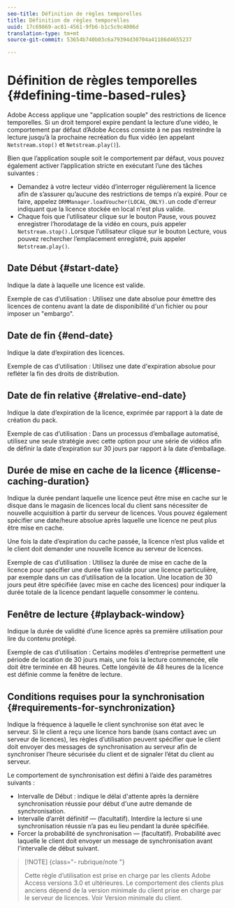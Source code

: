 ```yaml
---
seo-title: Définition de règles temporelles
title: Définition de règles temporelles
uuid: 17c69869-ac81-4561-9fb6-b1c5c9c4006d
translation-type: tm+mt
source-git-commit: 53654b740b03c6a79394d30704a41186d4655237

---
```



# Définition de règles temporelles {#defining-time-based-rules}

Adobe Access applique une &quot;application souple&quot; des restrictions de licence temporelles. Si un droit temporel expire pendant la lecture d’une vidéo, le comportement par défaut d’Adobe Access consiste à ne pas restreindre la lecture jusqu’à la prochaine recréation du flux vidéo (en appelant `Netstream.stop()` et `Netstream.play()`).

Bien que l’application souple soit le comportement par défaut, vous pouvez également activer l’application stricte en exécutant l’une des tâches suivantes :

* Demandez à votre lecteur vidéo d’interroger régulièrement la licence afin de s’assurer qu’aucune des restrictions de temps n’a expiré. Pour ce faire, appelez `DRMManager.loadVoucher(LOCAL_ONLY).`un code d&#39;erreur indiquant que la licence stockée en local n&#39;est plus valide.
* Chaque fois que l’utilisateur clique sur le bouton Pause, vous pouvez enregistrer l’horodatage de la vidéo en cours, puis appeler `Netstream.stop().`Lorsque l’utilisateur clique sur le bouton Lecture, vous pouvez rechercher l’emplacement enregistré, puis appeler `Netstream.play()`.

## Date Début {#start-date}

Indique la date à laquelle une licence est valide.

Exemple de cas d’utilisation : Utilisez une date absolue pour émettre des licences de contenu avant la date de disponibilité d&#39;un fichier ou pour imposer un &quot;embargo&quot;.

## Date de fin {#end-date}

Indique la date d’expiration des licences.

Exemple de cas d’utilisation : Utilisez une date d&#39;expiration absolue pour refléter la fin des droits de distribution.

## Date de fin relative {#relative-end-date}

Indique la date d’expiration de la licence, exprimée par rapport à la date de création du pack.

Exemple de cas d’utilisation : Dans un processus d’emballage automatisé, utilisez une seule stratégie avec cette option pour une série de vidéos afin de définir la date d’expiration sur 30 jours par rapport à la date d’emballage.

## Durée de mise en cache de la licence {#license-caching-duration}

Indique la durée pendant laquelle une licence peut être mise en cache sur le disque dans le magasin de licences local du client sans nécessiter de nouvelle acquisition à partir du serveur de licences. Vous pouvez également spécifier une date/heure absolue après laquelle une licence ne peut plus être mise en cache.

Une fois la date d’expiration du cache passée, la licence n’est plus valide et le client doit demander une nouvelle licence au serveur de licences.

Exemple de cas d’utilisation : Utilisez la durée de mise en cache de la licence pour spécifier une durée fixe valide pour une licence particulière, par exemple dans un cas d’utilisation de la location. Une location de 30 jours peut être spécifiée (avec mise en cache des licences) pour indiquer la durée totale de la licence pendant laquelle consommer le contenu.

## Fenêtre de lecture {#playback-window}

Indique la durée de validité d’une licence après sa première utilisation pour lire du contenu protégé.

Exemple de cas d’utilisation : Certains modèles d&#39;entreprise permettent une période de location de 30 jours mais, une fois la lecture commencée, elle doit être terminée en 48 heures. Cette longévité de 48 heures de la licence est définie comme la fenêtre de lecture.

## Conditions requises pour la synchronisation {#requirements-for-synchronization}

Indique la fréquence à laquelle le client synchronise son état avec le serveur. Si le client a reçu une licence hors bande (sans contact avec un serveur de licences), les règles d’utilisation peuvent spécifier que le client doit envoyer des messages de synchronisation au serveur afin de synchroniser l’heure sécurisée du client et de signaler l’état du client au serveur.

Le comportement de synchronisation est défini à l’aide des paramètres suivants :

* Intervalle de Début : indique le délai d&#39;attente après la dernière synchronisation réussie pour début d&#39;une autre demande de synchronisation.
* Intervalle d’arrêt définitif — (facultatif). Interdire la lecture si une synchronisation réussie n’a pas eu lieu pendant la durée spécifiée.
* Forcer la probabilité de synchronisation — (facultatif). Probabilité avec laquelle le client doit envoyer un message de synchronisation avant l&#39;intervalle de début suivant.

>[!NOTE] {class=&quot;- rubrique/note &quot;}
>
>Cette règle d’utilisation est prise en charge par les clients Adobe Access versions 3.0 et ultérieures. Le comportement des clients plus anciens dépend de la version minimale du client prise en charge par le serveur de licences. Voir Version [](../../../../aaxs-protecting-content/content-implementing-the-license-server/content-handling-license-reqs/content-minimum-client-version.md)minimale du client.